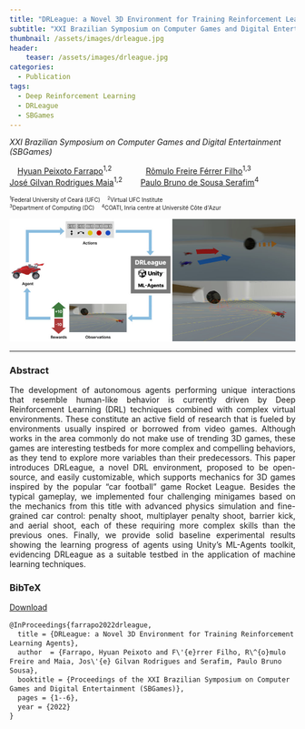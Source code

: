 ```yaml
---
title: "DRLeague: a Novel 3D Environment for Training Reinforcement Learning Agents"
subtitle: "XXI Brazilian Symposium on Computer Games and Digital Entertainment (SBGames)"
thumbnail: /assets/images/drleague.jpg
header:
    teaser: /assets/images/drleague.jpg
categories:
  - Publication
tags:
  - Deep Reinforcement Learning
  - DRLeague
  - SBGames
---
```


*XXI Brazilian Symposium on Computer Games and Digital Entertainment (SBGames)*  

 [Hyuan Peixoto Farrapo](https://hyuan02.github.io/)<sup>1,2</sup>
    [Rômulo Freire Férrer Filho](https://romulofff.github.io/)<sup>1,3</sup>  
[José Gilvan Rodrigues Maia](https://scholar.google.com.br/citations?user=gnTTsAYAAAAJ&hl=en)<sup>1,2</sup>
  [Paulo Bruno de Sousa Serafim](https://paulobruno.github.io)<sup>4</sup>

<p style="font-size:0.7em">
    <sup>1</sup>Federal University of Ceará (UFC)
     <sup>2</sup>Virtual UFC Institute<br>
    <sup>3</sup>Department of Computing (DC)  
     <sup>4</sup>COATI, Inria centre at Université Côte d'Azur
</p>

![DRLeague](/assets/images/drleague.jpg)

---

<!-- Paper: [[PDF](https://www.sbgames.org/proceedings2022/ComputacaoFull/.pdf)] -->
<!--  Page: [[IEEE](https://ieeexplore.ieee.org/document/)] -->


### Abstract

<p style="text-align:justify;">
The development of autonomous agents performing unique interactions that resemble human-like behavior is currently driven by Deep Reinforcement Learning (DRL) techniques combined with complex virtual environments. These constitute an active field of research that is fueled by environments usually inspired or borrowed from video games. Although works in the area commonly do not make use of trending 3D games, these games are interesting testbeds for more complex and compelling behaviors, as they tend to explore more variables than their predecessors. This paper introduces DRLeague, a novel DRL environment, proposed to be open-source, and easily customizable, which supports mechanics for 3D games inspired by the popular “car football” game Rocket League. Besides the typical gameplay, we implemented four challenging minigames based on the mechanics from this title with advanced physics simulation and fine-grained car control: penalty shoot, multiplayer penalty shoot, barrier kick, and aerial shoot, each of these requiring more complex skills than the previous ones. Finally, we provide solid baseline experimental results showing the learning progress of agents using Unity’s ML-Agents toolkit, evidencing DRLeague as a suitable testbed in the application of machine learning techniques.
</p>


### BibTeX

<p style="text-align:left">
  <a  href="/assets/citations/farrapo2022drleague.bib">Download</a>
</p>

```
@InProceedings{farrapo2022drleague,
  title = {DRLeague: a Novel 3D Environment for Training Reinforcement Learning Agents},
  author  = {Farrapo, Hyuan Peixoto and F\'{e}rrer Filho, R\^{o}mulo Freire and Maia, Jos\'{e} Gilvan Rodrigues and Serafim, Paulo Bruno Sousa},
  booktitle = {Proceedings of the XXI Brazilian Symposium on Computer Games and Digital Entertainment (SBGames)},
  pages = {1--6},
  year = {2022}
}
```
